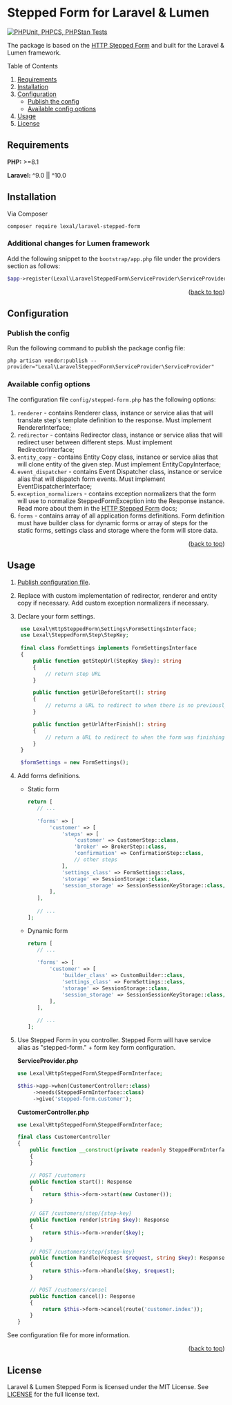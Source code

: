 # Stepped Form for Laravel & Lumen

[![PHPUnit, PHPCS, PHPStan Tests](https://github.com/lexalium/laravel-stepped-form/actions/workflows/tests.yml/badge.svg)](https://github.com/lexalium/laravel-stepped-form/actions/workflows/tests.yml)

The package is based on the 
[HTTP Stepped Form](https://github.com/lexalium/http-stepped-form)
and built for the Laravel & Lumen framework.

<a id="readme-top" mame="readme-top"></a>

Table of Contents

1. [Requirements](#requirements)
2. [Installation](#installation)
3. [Configuration](#configuration)
   - [Publish the config](#publish-the-config)
   - [Available config options](#available-config-options)
4. [Usage](#usage)
5. [License](#license)

## Requirements

**PHP:** >=8.1

**Laravel:** ^9.0 || ^10.0

## Installation

Via Composer

```
composer require lexal/laravel-stepped-form
```

### Additional changes for Lumen framework

Add the following snippet to the `bootstrap/app.php` file under the providers section as follows:

```php
$app->register(Lexal\LaravelSteppedForm\ServiceProvider\ServiceProvider::class);
```

<div style="text-align: right">(<a href="#readme-top">back to top</a>)</div>

## Configuration

### Publish the config

Run the following command to publish the package config file:

```shell
php artisan vendor:publish --provider="Lexal\LaravelSteppedForm\ServiceProvider\ServiceProvider"
```

### Available config options

The configuration file `config/stepped-form.php` has the following options:

1. `renderer` - contains Renderer class, instance or service alias that will translate step's template definition
   to the response. Must implement RendererInterface;
2. `redirector` - contains Redirector class, instance or service alias that will redirect user between different
   steps. Must implement RedirectorInterface;
3. `entity_copy` - contains Entity Copy class, instance or service alias that will clone entity of the given step.
   Must implement EntityCopyInterface;
4. `event_dispatcher` - contains Event Dispatcher class, instance or service alias that will dispatch form events.
   Must implement EventDispatcherInterface;
5. `exception_normalizers` - contains exception normalizers that the form will use to normalize SteppedFormException
   into the Response instance. Read more about them in the [HTTP Stepped Form](https://github.com/lexalium/http-stepped-form#exception-normalizers)
   docs;
6. `forms` - contains array of all application forms definitions. Form definition must have builder class
   for dynamic forms or array of steps for the static forms, settings class and storage where the form will store data.

<div style="text-align: right">(<a href="#readme-top">back to top</a>)</div>

## Usage

1. [Publish configuration file](#publish-the-config).
2. Replace with custom implementation of redirector, renderer and entity copy if necessary. Add custom exception
   normalizers if necessary.
3. Declare your form settings.
   ```php
    use Lexal\HttpSteppedForm\Settings\FormSettingsInterface;                                                            
    use Lexal\SteppedForm\Step\StepKey;
    
    final class FormSettings implements FormSettingsInterface
    {
        public function getStepUrl(StepKey $key): string
        {
            // return step URL
        }

        public function getUrlBeforeStart(): string
        {
            // returns a URL to redirect to when there is no previously renderable step
        }

        public function getUrlAfterFinish(): string
        {
            // return a URL to redirect to when the form was finishing
        }
    }

    $formSettings = new FormSettings();
    ```

4. Add forms definitions.
   - Static form
     ```php
     return [
        // ...
 
        'forms' => [
            'customer' => [
                'steps' => [
                    'customer' => CustomerStep::class,
                    'broker' => BrokerStep::class,
                    'confirmation' => ConfirmationStep::class,
                    // other steps
                ],
                'settings_class' => FormSettings::class,
                'storage' => SessionStorage::class,
                'session_storage' => SessionSessionKeyStorage::class,
            ],
        ],
 
        // ...
     ];
     ```
   - Dynamic form
     ```php
     return [
        // ...
 
        'forms' => [
            'customer' => [
                'builder_class' => CustomBuilder::class,
                'settings_class' => FormSettings::class,
                'storage' => SessionStorage::class,
                'session_storage' => SessionSessionKeyStorage::class,
            ],
        ],
 
        // ...
     ];
     ```

5. Use Stepped Form in you controller. Stepped Form will have service alias as "stepped-form." + form key form
   configuration.

   **ServiceProvider.php**
   ```php
   use Lexal\HttpSteppedForm\SteppedFormInterface;
   
   $this->app->when(CustomerController::class)
        ->needs(SteppedFormInterface::class)
        ->give('stepped-form.customer');
   ```
   
   **CustomerController.php**
   ```php
   use Lexal\HttpSteppedForm\SteppedFormInterface;
   
   final class CustomerController
   {
       public function __construct(private readonly SteppedFormInterface $form)
       {
       }

       // POST /customers
       public function start(): Response
       {
           return $this->form->start(new Customer());
       }

       // GET /customers/step/{step-key}
       public function render(string $key): Response
       {
           return $this->form->render($key);
       }

       // POST /customers/step/{step-key}
       public function handle(Request $request, string $key): Response
       {
           return $this->form->handle($key, $request);
       }

       // POST /customers/cansel
       public function cancel(): Response
       {
           return $this->form->cancel(route('customer.index'));
       }
   }
   ```

See configuration file for more information.

<div style="text-align: right">(<a href="#readme-top">back to top</a>)</div>

## License

Laravel & Lumen Stepped Form is licensed under the MIT License. See [LICENSE](LICENSE) for the full license text.
